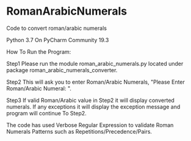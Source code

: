 # RomanArabicNumerals
Code to convert roman/arabic numerals

Python 3.7 On PyCharm Community 19.3

How To Run the Program:

Step1 Please run the module roman_arabic_numerals.py located under package roman_arabic_numerals_converter.

Step2 This will ask you to enter Roman/Arabic Numerals, "Please Enter Roman/Arabic Numeral: ".

Step3 If valid Roman/Arabic value in Step2 it will display converted numerals. If any exceptions it will display the exception message and program will continue To Step2.
      
The code has used Verbose Regular Expression to validate  Roman Numerals Patterns such 
as Repetitions/Precedence/Pairs.
      
 
